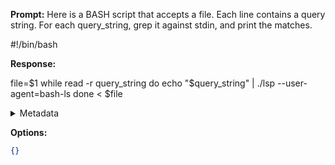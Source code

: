 **Prompt:**
Here is a BASH script that accepts a file. Each line contains a query string. For each query_string, grep it against stdin, and print the matches.

#!/bin/bash

**Response:**

file=$1
while read -r query_string 
do
    echo "$query_string" | ./lsp --user-agent=bash-ls
done < $file


<details><summary>Metadata</summary>

- Duration: 7020 ms
- Datetime: 2023-11-03T09:45:10.674907
- Model: Unknown

</details>

**Options:**
```json
{}
```

